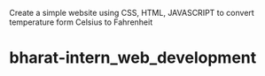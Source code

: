 Create a simple website using CSS, HTML, JAVASCRIPT to convert temperature form Celsius to Fahrenheit 
# bharat-intern_web_development
